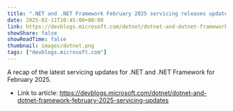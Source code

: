 ```yaml
---
title: ".NET and .NET Framework February 2025 servicing releases updates"
date: 2025-02-11T20:45:00+00:00
link: https://devblogs.microsoft.com/dotnet/dotnet-and-dotnet-framework-february-2025-servicing-updates
showShare: false
showReadTime: false
thumbnail: images/dotnet.png
tags: ["devblogs.microsoft.com"]
---
```

A recap of the latest servicing updates for .NET and .NET Framework for February 2025.

- Link to article: https://devblogs.microsoft.com/dotnet/dotnet-and-dotnet-framework-february-2025-servicing-updates